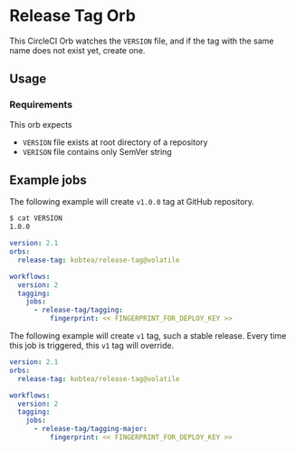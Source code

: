 # Release Tag Orb

This CircleCI Orb watches the `VERSION` file, and if the tag with the same name does not exist yet, create one.

## Usage

### Requirements

This orb expects

- `VERSION` file exists at root directory of a repository
- `VERISON` file contains only SemVer string

## Example jobs

The following example will create `v1.0.0` tag at GitHub repository.

```bash
$ cat VERSION
1.0.0
```

```yaml
version: 2.1
orbs:
  release-tag: kobtea/release-tag@volatile

workflows:
  version: 2
  tagging:
    jobs:
      - release-tag/tagging:
          fingerprint: << FINGERPRINT_FOR_DEPLOY_KEY >>
```

The following example will create `v1` tag, such a stable release.
Every time this job is triggered, this `v1` tag will override.

```yaml
version: 2.1
orbs:
  release-tag: kobtea/release-tag@volatile

workflows:
  version: 2
  tagging:
    jobs:
      - release-tag/tagging-major:
          fingerprint: << FINGERPRINT_FOR_DEPLOY_KEY >>
```
